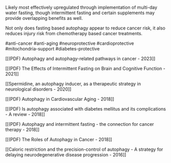 
Likely most effectively upregulated through implementation of multi-day water fasting, though intermittent fasting and certain supplements may provide overlapping benefits as well.

Not only does fasting based autophagy appear to reduce cancer risk, it also reduces injury risk from chemotherapy based cancer treatments.

#anti-cancer #anti-aging #neuroprotective #cardioprotective #mitochondria-support #diabetes-protective 

[[(PDF) Autophagy and autophagy-related pathways in cancer - 2023]]

[[(PDF) The Effects of Intermittent Fasting on Brain and Cognitive Function - 2021]]

[[Spermidine, an autophagy inducer, as a therapeutic strategy in neurological disorders - 2020]]

[[(PDF) Autophagy in Cardiovascular Aging - 2018]]

[[(PDF) Is autophagy associated with diabetes mellitus and its complications - A review - 2018]]

[[(PDF) Autophagy and intermittent fasting - the connection for cancer therapy - 2018]]

[[(PDF) The Roles of Autophagy in Cancer - 2018]]

[[Caloric restriction and the precision-control of autophagy - A strategy for delaying neurodegenerative disease progression - 2016]]
